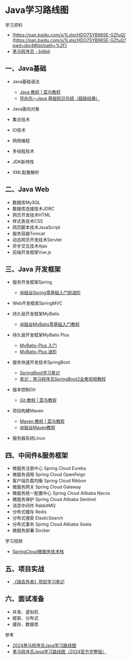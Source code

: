 # Java学习路线图

学习资料

- [https://pan.baidu.com/s/1LxIxcHDO7SYB96SE-GZfuQ](https://pan.baidu.com/s/1LxIxcHDO7SYB96SE-GZfuQ?pwd=dor4#list/path=%2F)
- [黑马程序员 - bilibili](https://space.bilibili.com/37974444)

## 一、Java基础

- Java基础语法 
    - [Java 教程 | 菜鸟教程](https://www.runoob.com/java/java-tutorial.html)
    - [毕向东—Java 基础知识总结（超级经典）](https://www.cnblogs.com/In-order-to-tomorrow/p/3652315.html)

- Java面向对象
- 集合技术
- IO技术
- 网络编程
- 多线程技术
- JDK新特性
- XML配置解析


## 二、Java Web

- 数据库MySQL
- 数据库连接技术JDBC
- 网页开发技术HTML
- 样式表技术CSS
- 网页脚本技术JavaScript
- 服务容器Tomcat
- 动态网页开发技术Servlet
- 异步交互技术Ajax
- 前端开发框架Vue.js

## 三、Java 开发框架

- 服务开发框架Spring
    - [尚硅谷Spring零基础入门到进阶](/blog/spring/index.md)

- Web开发框架SpringMVC
- 持久层开发框架MyBatis
    - [尚硅谷MyBatis零基础入门教程](/blog/mybatis/index.md)

- 持久层开发框架MyBatis Plus
    - [MyBatis-Plus 入门](https://mouday.github.io/LearningNote/Java/MyBatis-Plus%E5%85%A5%E9%97%A8/)
    - [MyBatis-Plus 进阶](https://mouday.github.io/LearningNote/Java/MyBatis-Plus%E8%BF%9B%E9%98%B6/)

- 服务快速开发技术SpringBoot
    - [SpringBoot学习笔记](https://mouday.github.io/LearningNote/Java/SpringBoot/)
    - [笔记：黑马程序员SpringBoot2全套视频教程](/blog/java/spring-boot/index.md)

- 版本控制Git
    - [Git 教程 | 菜鸟教程](https://www.runoob.com/git/git-tutorial.html)
- 项目构建Maven
    - [Maven 教程 | 菜鸟教程](https://www.runoob.com/maven/maven-tutorial.html)
    - [尚硅谷Maven教程](/blog/maven/index.md)
- 服务器系统Linux

## 四、中间件&服务框架

- 微服务注册中心 Spring Cloud Eureka
- 微服务调用 Spring Cloud OpenFeign
- 客户端负载均衡 Spring Cloud Ribbon
- 微服务网关 Spring Cloud Gateway
- 微服务统一配置中心 Spring Cloud Alibaba Nacos
- 微服务保护 Spring Cloud Alibaba Sentinel
- 消息中间件 RabbitMQ
- 分布式缓存 Redis
- 分布式搜索 ElasticSearch
- 分布式事务 Spring Cloud Alibaba Seata
- 微服务部署 Docker

学习视频

- [SpringCloud微服务技术栈](/blog/microservices/index.md)

## 五、项目实战

- [《瑞吉外卖》项目学习笔记](/blog/reggie-doc/README.md) 

## 六、面试准备

- 并发、虚拟机
- 框架、分布式
- 缓存、数据库


参考

- [2024黑马程序员Java学习路线图](https://www.bilibili.com/read/cv9965357)
- [黑马程序员Java学习路线图（2024官方完整版）](https://yun.itheima.com/subject/javamap/index.html)
